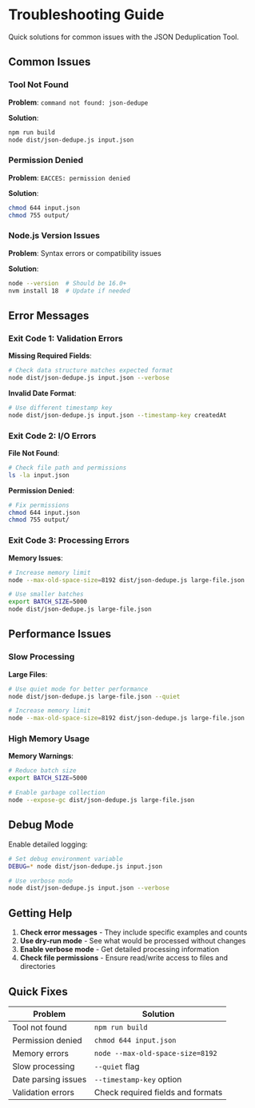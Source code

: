 # Troubleshooting Guide

Quick solutions for common issues with the JSON Deduplication Tool.

## Common Issues

### Tool Not Found

**Problem**: `command not found: json-dedupe`

**Solution**:
```bash
npm run build
node dist/json-dedupe.js input.json
```

### Permission Denied

**Problem**: `EACCES: permission denied`

**Solution**:
```bash
chmod 644 input.json
chmod 755 output/
```

### Node.js Version Issues

**Problem**: Syntax errors or compatibility issues

**Solution**:
```bash
node --version  # Should be 16.0+
nvm install 18  # Update if needed
```

## Error Messages

### Exit Code 1: Validation Errors

**Missing Required Fields**:
```bash
# Check data structure matches expected format
node dist/json-dedupe.js input.json --verbose
```

**Invalid Date Format**:
```bash
# Use different timestamp key
node dist/json-dedupe.js input.json --timestamp-key createdAt
```

### Exit Code 2: I/O Errors

**File Not Found**:
```bash
# Check file path and permissions
ls -la input.json
```

**Permission Denied**:
```bash
# Fix permissions
chmod 644 input.json
chmod 755 output/
```

### Exit Code 3: Processing Errors

**Memory Issues**:
```bash
# Increase memory limit
node --max-old-space-size=8192 dist/json-dedupe.js large-file.json

# Use smaller batches
export BATCH_SIZE=5000
node dist/json-dedupe.js large-file.json
```

## Performance Issues

### Slow Processing

**Large Files**:
```bash
# Use quiet mode for better performance
node dist/json-dedupe.js large-file.json --quiet

# Increase memory limit
node --max-old-space-size=8192 dist/json-dedupe.js large-file.json
```

### High Memory Usage

**Memory Warnings**:
```bash
# Reduce batch size
export BATCH_SIZE=5000

# Enable garbage collection
node --expose-gc dist/json-dedupe.js large-file.json
```

## Debug Mode

Enable detailed logging:

```bash
# Set debug environment variable
DEBUG=* node dist/json-dedupe.js input.json

# Use verbose mode
node dist/json-dedupe.js input.json --verbose
```

## Getting Help

1. **Check error messages** - They include specific examples and counts
2. **Use dry-run mode** - See what would be processed without changes
3. **Enable verbose mode** - Get detailed processing information
4. **Check file permissions** - Ensure read/write access to files and directories

## Quick Fixes

| Problem | Solution |
|---------|----------|
| Tool not found | `npm run build` |
| Permission denied | `chmod 644 input.json` |
| Memory errors | `node --max-old-space-size=8192` |
| Slow processing | `--quiet` flag |
| Date parsing issues | `--timestamp-key` option |
| Validation errors | Check required fields and formats |
